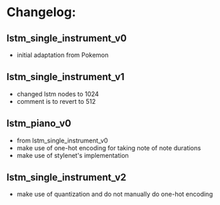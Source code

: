 # Changelog:

## lstm_single_instrument_v0
- initial adaptation from Pokemon

## lstm_single_instrument_v1
- changed lstm nodes to 1024
- comment is to revert to 512

## lstm_piano_v0
- from lstm_single_instrument_v0
- make use of one-hot encoding for taking note of note durations
- make use of stylenet's implementation

## lstm_single_instrument_v2
- make use of quantization and do not manually do one-hot encoding
